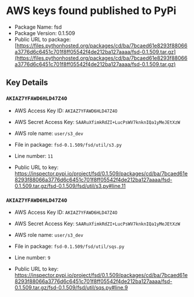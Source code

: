 # AWS keys found published to PyPi

* Package Name: fsd
* Package Version: 0.1.509
* Public URL to package: [https://files.pythonhosted.org/packages/cd/ba/7bcaed61e8293f88066a3776d6c6451c701f8ff05542f4de212ba127aaaa/fsd-0.1.509.tar.gz](https://files.pythonhosted.org/packages/cd/ba/7bcaed61e8293f88066a3776d6c6451c701f8ff05542f4de212ba127aaaa/fsd-0.1.509.tar.gz)

## Key Details

### `AKIAZ7YFAWD6HLD47Z4O`

* AWS Access Key ID: `AKIAZ7YFAWD6HLD47Z4O`
* AWS Secret Access Key: `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` 
* AWS role name: `user/s3_dev`
* File in package: `fsd-0.1.509/fsd/util/s3.py`
* Line number: `11`

* Public URL to key: https://inspector.pypi.io/project/fsd/0.1.509/packages/cd/ba/7bcaed61e8293f88066a3776d6c6451c701f8ff05542f4de212ba127aaaa/fsd-0.1.509.tar.gz/fsd-0.1.509/fsd/util/s3.py#line.11



### `AKIAZ7YFAWD6HLD47Z4O`

* AWS Access Key ID: `AKIAZ7YFAWD6HLD47Z4O`
* AWS Secret Access Key: `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` 
* AWS role name: `user/s3_dev`
* File in package: `fsd-0.1.509/fsd/util/sqs.py`
* Line number: `9`

* Public URL to key: https://inspector.pypi.io/project/fsd/0.1.509/packages/cd/ba/7bcaed61e8293f88066a3776d6c6451c701f8ff05542f4de212ba127aaaa/fsd-0.1.509.tar.gz/fsd-0.1.509/fsd/util/sqs.py#line.9


